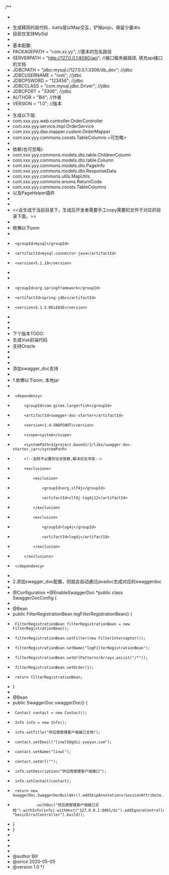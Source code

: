 /**
 * <pre>
 * 生成精简的层代码，batis层以Map交互，铲掉pojo，保留少量dto
 * 目前仅支持MySql
 *
 * 基本配置:
 * PACKAGEPATH = "com.xx.yy";                       //基本的包名路径
 * SERVERPATH = "http://127.0.0.1:8080/api";        //接口服务器路径, 填充api接口的文档
 * JDBCPATH = "jdbc:mysql://127.0.0.1:3306/db_dev"; //jdbc
 * JDBCUSERNAME = "root";                           //jdbc
 * JDBCPSWORD = "123456";                           //jdbc
 * JDBCCLASS = "com.mysql.jdbc.Driver";             //jdbc
 * JDBCPORT = "3306";                               //jdbc
 * AUTHOR = "Bill";                                 //作者
 * VERSION = "1.0";                                 //版本
 *
 * 生成以下层:
 * com.xxx.yyy.web.controller.OrderController
 * com.xxx.yyy.service.impl.OrderService
 * com.xxx.yyy.dao.mapper.custom.OrderMapper
 * com.xxx.yyy.commons.consts.TableColumns  <可忽略>
 *
 * 依赖(也可忽略):
 * com.xxx.yyy.commons.models.dto.table.ChildrenColumn
 * com.xxx.yyy.commons.models.dto.table.Column
 * com.xxx.yyy.commons.models.dto.PageInfo<T>
 * com.xxx.yyy.commons.models.dto.ResponseData
 * com.xxx.yyy.commons.utils.MapUtils
 * com.xxx.yyy.commons.enums.ReturnCode
 * com.xxx.yyy.commons.consts.TableColumns
 * 以及PageHelper插件
 *
 *
 * <<会生成于当前目录下，生成后开发者需要手工copy需要的文件于对应的目录下面。>>
 *
 * 依懒以下pom
 * <dependency>
 * 		<groupId>mysql</groupId>
 * 		<artifactId>mysql-connector-java</artifactId>
 * 		<version>5.1.18</version>
 * </dependency>
 * <dependency>
 *      <groupId>org.springframework</groupId>
 *      <artifactId>spring-jdbc</artifactId>
 *      <version>5.1.5.RELEASE</version>
 * </dependency>
 *
 *
 * 下个版本TODO:
 *  生成Vue前端代码
 *  支持Oracle
 *
 *
 *
 *   添加swagger_doc支持
 *
 *   1.依懒以下pom, 本地jar
 *   <!-- SwaggerDoc 依赖-->
 *      <dependency>
 *          <groupId>com.gitee.largerfish</groupId>
 *          <artifactId>swagger-doc-starter</artifactId>
 *          <version>1.4-SNAPSHOT</version>
 *          <scope>system</scope>
 *          <systemPath>${project.basedir}/libs/swagger-doc-starter.jar</systemPath>
 *          <!--去除不必要的日志依赖,解决日志冲突-->
 *          <exclusions>
 *              <exclusion>
 *                  <groupId>org.slf4j</groupId>
 *                  <artifactId>slf4j-log4j12</artifactId>
 *              </exclusion>
 *              <exclusion>
 *                  <groupId>log4j</groupId>
 *                  <artifactId>log4j</artifactId>
 *              </exclusion>
 *          </exclusions>
 *      </dependency>
 *
 *   2.添加swagger_doc配置，则就会自动通过javadoc生成对应的swaggerdoc
 *
 *  @Configuration
 *@EnableSwaggerDoc
 *public class SwaggerDocConfig {
 *
 *  @Bean
 *  public FilterRegistrationBean logFilterRegistrationBean() {
 *      FilterRegistrationBean filterRegistrationBean = new FilterRegistrationBean();
 *      filterRegistrationBean.setFilter(new FilterInterceptor());
 *      filterRegistrationBean.setName("logFilterRegistrationBean");
 *      filterRegistrationBean.setUrlPatterns(Arrays.asList("/*"));
 *      filterRegistrationBean.setOrder(1);
 *      return filterRegistrationBean;
 *  }
 *
 *  @Bean
 *  public SwaggerDoc swaggerDoc() {
 *      Contact contact = new Contact();
 *      Info info = new Info();
 *      info.setTitle("供应商管理客户端接口文档");
 *      contact.setEmail("linwl5@gdii-yueyun.com");
 *      contact.setName("linwl");
 *      contact.setUrl("");
 *      info.setDescription("供应商管理客户端接口");
 *      info.setContact(contact);
 *      return new SwaggerDoc.SwaggerDocBuilder().addSkipAnnotations(SessionAttribute.class).withDoc("doc")
 *               .withDoc("供应商管理客户端接口文档").withInfo(info).withHost("127.0.0.1:8091/dc").addIgnoreControllers("swaggerController", "basicErrorController").build();
 *  }
 * }
 *
 *
 * </pre>
 *
 * @author Bill
 * @since 2020-05-05
 * @version 1.0
 */
